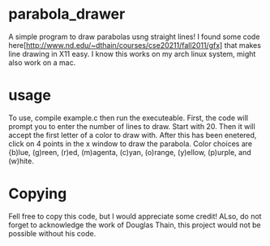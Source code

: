 # parabola_drawer
A simple program to draw parabolas usng straight lines! I found some code here[http://www.nd.edu/~dthain/courses/cse20211/fall2011/gfx] that makes line drawing in X11 easy. I know this works on my arch linux system, might also work on a mac.

# usage
To use, compile example.c then run the executeable. First, the code will prompt you to enter the number of lines to draw. Start
with 20. Then it will accept the first letter of a color to draw with. After this has been enetered, click on 4 points in the x 
window to draw the parabola. Color choices are {b)lue, (g)reen, (r)ed, (m)agenta, (c)yan, (o)range, (y)ellow, (p)urple, and 
(w)hite.

# Copying
Fell free to copy this code, but I would appreciate some credit! ALso, do not forget to acknowledge the work of Douglas Thain, this 
project would not be possible without his code.
